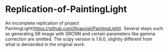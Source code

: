 # Replication-of-PaintingLight
An incomplete replication of project PaintingLight(https://github.com/lllyasviel/PaintingLight). Several steps such as generating SR image with SRCNN and certain parameters like gamma correction are omitted. The scipy version is 1.6.0, slightly different from what is demanded in the original work.

